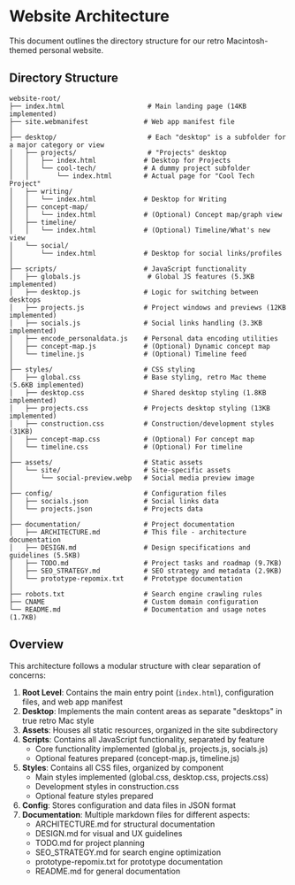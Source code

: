 # Website Architecture

This document outlines the directory structure for our retro Macintosh-themed personal website.

## Directory Structure

```text
website-root/
├── index.html                     # Main landing page (14KB implemented)
├── site.webmanifest              # Web app manifest file
│
├── desktop/                       # Each "desktop" is a subfolder for a major category or view
│   ├── projects/                  # "Projects" desktop
│   │   ├── index.html            # Desktop for Projects
│   │   └── cool-tech/            # A dummy project subfolder
│   │       └── index.html        # Actual page for "Cool Tech Project"
│   ├── writing/
│   │   └── index.html            # Desktop for Writing
│   ├── concept-map/
│   │   └── index.html            # (Optional) Concept map/graph view
│   ├── timeline/
│   │   └── index.html            # (Optional) Timeline/What's new view
│   └── social/
│       └── index.html            # Desktop for social links/profiles
│
├── scripts/                      # JavaScript functionality
│   ├── globals.js                 # Global JS features (5.3KB implemented)
│   ├── desktop.js                # Logic for switching between desktops
│   ├── projects.js               # Project windows and previews (12KB implemented)
│   ├── socials.js                # Social links handling (3.3KB implemented)
│   ├── encode_personaldata.js    # Personal data encoding utilities
│   ├── concept-map.js            # (Optional) Dynamic concept map
│   └── timeline.js               # (Optional) Timeline feed
│
├── styles/                       # CSS styling
│   ├── global.css                # Base styling, retro Mac theme (5.6KB implemented)
│   ├── desktop.css               # Shared desktop styling (1.8KB implemented)
│   ├── projects.css              # Projects desktop styling (13KB implemented)
│   ├── construction.css          # Construction/development styles (31KB)
│   ├── concept-map.css           # (Optional) For concept map
│   └── timeline.css              # (Optional) For timeline
│
├── assets/                       # Static assets
│   └── site/                     # Site-specific assets
│       └── social-preview.webp   # Social media preview image
│
├── config/                       # Configuration files
│   ├── socials.json              # Social links data
│   └── projects.json             # Projects data
│
├── documentation/                # Project documentation
│   ├── ARCHITECTURE.md           # This file - architecture documentation
│   ├── DESIGN.md                 # Design specifications and guidelines (5.5KB)
│   ├── TODO.md                   # Project tasks and roadmap (9.7KB)
│   ├── SEO_STRATEGY.md           # SEO strategy and metadata (2.9KB)
│   └── prototype-repomix.txt     # Prototype documentation
│
├── robots.txt                    # Search engine crawling rules
├── CNAME                         # Custom domain configuration
└── README.md                     # Documentation and usage notes (1.7KB)
```

## Overview

This architecture follows a modular structure with clear separation of concerns:

1. **Root Level**: Contains the main entry point (`index.html`), configuration files, and web app manifest
2. **Desktop**: Implements the main content areas as separate "desktops" in true retro Mac style
3. **Assets**: Houses all static resources, organized in the site subdirectory
4. **Scripts**: Contains all JavaScript functionality, separated by feature
   - Core functionality implemented (global.js, projects.js, socials.js)
   - Optional features prepared (concept-map.js, timeline.js)
5. **Styles**: Contains all CSS files, organized by component
   - Main styles implemented (global.css, desktop.css, projects.css)
   - Development styles in construction.css
   - Optional feature styles prepared
6. **Config**: Stores configuration and data files in JSON format
7. **Documentation**: Multiple markdown files for different aspects:
   - ARCHITECTURE.md for structural documentation
   - DESIGN.md for visual and UX guidelines
   - TODO.md for project planning
   - SEO_STRATEGY.md for search engine optimization
   - prototype-repomix.txt for prototype documentation
   - README.md for general documentation 